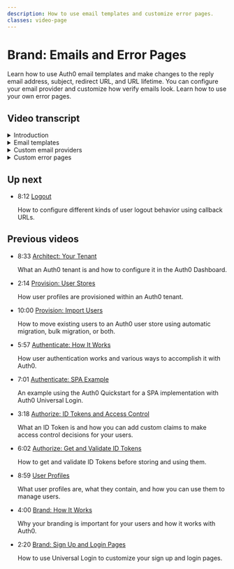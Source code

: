 ```yaml
---
description: How to use email templates and customize error pages. 
classes: video-page
---
```

# Brand: Emails and Error Pages

Learn how to use Auth0 email templates and make changes to the reply email address, subject, redirect URL, and URL lifetime. You can configure your email provider and customize how verify emails look. Learn how to use your own error pages.


<div class="video-wrapper" data-video="84wcgq7a75"></div>

## Video transcript

<details>
  <summary>Introduction</summary>

In the previous video we showed you how to add branding to your login pages using the universal login  Settings in the Auth0 Dashboard. In this video, we are going to show how easy it is to brand the rest of the things that your users might see, such as emails, and error pages.
</details>

<details>
  <summary>Email templates</summary>

First let’s take a look at email templates. 

We’ll start by choosing a template to customize. In this example, we’ll work on the **Change Password** template. This is the email that will be sent whenever a user requests a password change; the password will not be changed until the user follows the link in the email. 

Note that we enabled **Customize Password Reset Page** in the **Universal Login Password Reset** tab in the last video. If you haven’t done that yet, go ahead and do that now.

Enter all the information into the fields to determine the reply email address, subject, redirect URL, and URL lifetime. Email templates in Auth0 support [Liquid syntax](https://github.com/Shopify/liquid/wiki/Liquid-for-Designers), and allow you to include a number of Auth0 provided common variables 

1. For the Reply Email Address, you can include any of the common variables like {{ application.name }}. For example: `{{ application.name }} <support@yourcompany.com>`.  For this field, however, you can not use liquid syntax as part of the email address itself.

2. For the Subject line, you can include any of the common variables like `{{ application.name }}` and `{{ user.email }}`. For example: Welcome to `{{ application.name }}!`.

3. For the Redirect URL, enter the URL that you want the user to be redirected to after the action finishes. You can use the `{{ application.name }}` and `{{ application.callback_domain }}` variables. 

4. The URL Lifetime default is set to 432,000 seconds which is 5 days. After that time has passed, the URL link will expire.

5. Click Save.

At the bottom, you can see the HTML code of message body. You can edit the HTML directly. You can also use common variables in the email message body. You can use liquid syntax in the body of the email to do everything&mdash;from just changing some of the text to be user specific, to using if/then statements to provide localization of the text. 
</details>

<details>
  <summary>Custom email providers</summary>

Now we will show you how easy it is to configure a custom email provider to use. In order to use a custom email template you will need to setup one of the out of box third-party email provider services, or provide credentials from any SMTP service that supports basic authentication. 

You can use an external email provider to manage, monitor, and troubleshoot your email communications. It’s as simple as opening the right ports and whitelisting inbound connections from specific IP addresses. Auth0 currently supports the following providers:

* Mandrill
* Amazon SES
* SendGrid
* SparkPost
* Or any Other SMTP provider (e.g., Gmail, Yahoo)

Note that you can only configure one email provider, which will be used for all emails.

You can also use your own SMTP server to send emails. This works well for testing your email templates without spamming your users. There are three requirements for the SMTP server:

* It must support LOGIN authentication.
* It must support TLS 1.0 or higher.
* And It must use a certificate signed by a public certificate authority (CA).

1. Open the **Custom Email Provider** page on the Auth0 Dashboard.
2. Click on **Use my own Email Provider**.
3. Click the **SMTP** logo.
4. Enter your SMTP server Host, Port, Username and Password in the appropriate fields.
5. Click **Save**.

Common SMTP ports include 25 and 587. Port 25 is generally reserved for unencrypted traffic and so should not be used; this is particularly important for emails from Auth0 since they often contain sensitive information. 

Now you can send a test email using the **SEND TEST EMAIL** button on the **Custom Email Provider** page of the Auth0 Dashboard. If you don't receive an email after a few minutes, check your dashboard logs for any failures.
</details>

<details>
  <summary>Custom error pages</summary>

Now we’re going to look at customizing error pages. 

By default, if your users encounter any problems at sign up or log in, Auth0 provides generic error pages, that includes the support URL and support email address, that's entered right here.

Down near the bottom of the page, under the **Error Pages** heading, you can select **Redirect users to your own error page** if desired

Using your own error pages allows you to add your branding (not Auth0’s) and provide user information about what your users should do next. To do this, you simply enter the URL for your error page.  When Auth0 redirects users to your own error pages, additional query parameters will be included in your URL, which provides additional information about the error that was encountered.

In the next video, we'll look at the user logout process.
</details>

## Up next

<ul class="up-next">

  <li>
    <span class="video-time"><i class="icon icon-budicon-494"></i>8:12</span>
    <i class="video-icon icon icon-budicon-676"></i>
    <a href="/videos/get-started/10-logout">Logout</a>
    <p>How to configure different kinds of user logout behavior using callback URLs. </p>
  </li>

</ul>

## Previous videos

<ul class="up-next">

  <li>
    <span class="video-time"><i class="icon icon-budicon-494"></i>8:33</span>
    <i class="video-icon icon icon-budicon-676"></i>
    <a href="/videos/get-started/01-architecture-your-tenant">Architect: Your Tenant</a>
    <p>What an Auth0 tenant is and how to configure it in the Auth0 Dashboard.</p>
  </li>

  <li>
    <span class="video-time"><i class="icon icon-budicon-494"></i>2:14</span>
    <i class="video-icon icon icon-budicon-676"></i>
    <a href="/videos/get-started/02-provision-user-stores">Provision: User Stores</a>
    <p>How user profiles are provisioned within an Auth0 tenant.</p>
  </li>

  <li>
    <span class="video-time"><i class="icon icon-budicon-494"></i>10:00</span>
    <i class="video-icon icon icon-budicon-676"></i>
    <a href="/videos/get-started/03-provision-import-users">Provision: Import Users</a>
    <p>How to move existing users to an Auth0 user store using automatic migration, bulk migration, or both.</p>
  </li>

  <li>
    <span class="video-time"><i class="icon icon-budicon-494"></i>5:57</span>
    <i class="video-icon icon icon-budicon-676"></i>
    <a href="/videos/get-started/04_01-authenticate-how-it-works">Authenticate: How It Works</a>
    <p>How user authentication works and various ways to accomplish it with Auth0.</p>
  </li>

  <li>
    <span class="video-time"><i class="icon icon-budicon-494"></i>7:01</span>
    <i class="video-icon icon icon-budicon-676"></i>
    <a href="/videos/get-started/04_02-authenticate-spa-example">Authenticate: SPA Example</a>
    <p>An example using the Auth0 Quickstart for a SPA implementation with Auth0 Universal Login. </p>
  </li>

  <li>
    <span class="video-time"><i class="icon icon-budicon-494"></i>3:18</span>
    <i class="video-icon icon icon-budicon-676"></i>
    <a href="/videos/get-started/05_01-authorize-id-tokens-access-control">Authorize: ID Tokens and Access Control</a>
    <p>What an ID Token is and how you can add custom claims to make access control decisions for your users. </p>
  </li>

  <li>
    <span class="video-time"><i class="icon icon-budicon-494"></i>6:02</span>
    <i class="video-icon icon icon-budicon-676"></i>
    <a href="/videos/get-started/05_02-authorize-get-validate-id-tokens">Authorize: Get and Validate ID Tokens</a>
    <p>How to get and validate ID Tokens before storing and using them. </p>
  </li>

  <li>
    <span class="video-time"><i class="icon icon-budicon-494"></i>8:59</span>
    <i class="video-icon icon icon-budicon-676"></i>
    <a href="/videos/get-started/06-user-profiles">User Profiles</a>
    <p>What user profiles are, what they contain, and how you can use them to manage users. </p>
  </li>

  <li>
    <span class="video-time"><i class="icon icon-budicon-494"></i>4:00</span>
    <i class="video-icon icon icon-budicon-676"></i>
    <a href="/videos/get-started/07_01-brand-how-it-works">Brand: How It Works</a>
    <p>Why your branding is important for your users and how it works with Auth0. </p>
  </li>

  <li>
    <span class="video-time"><i class="icon icon-budicon-494"></i>2:20</span>
    <i class="video-icon icon icon-budicon-676"></i>
    <a href="/videos/get-started/07_02-brand-signup-login-pages">Brand: Sign Up and Login Pages</a>
    <p>How to use Universal Login to customize your sign up and login pages. </p>
  </li>

</ul>
